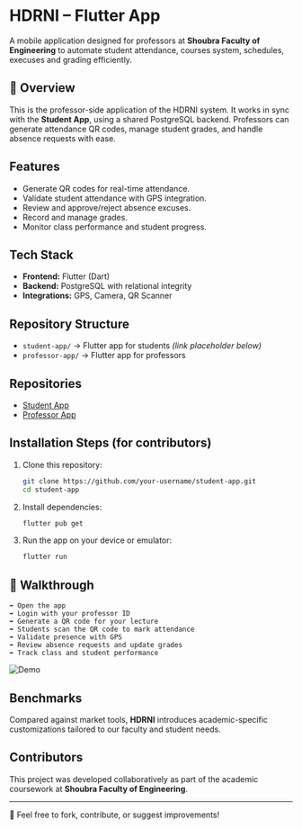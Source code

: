 # HDRNI – Flutter App

A mobile application designed for professors at **Shoubra Faculty of Engineering** to automate student attendance, courses system, schedules, execuses and grading efficiently.

## 📌 Overview
This is the professor-side application of the HDRNI system. It works in sync with the **Student App**, using a shared PostgreSQL backend. Professors can generate attendance QR codes, manage student grades, and handle absence requests with ease.

## Features
- Generate QR codes for real-time attendance.
- Validate student attendance with GPS integration.
- Review and approve/reject absence excuses.
- Record and manage grades.
- Monitor class performance and student progress.

## Tech Stack
- **Frontend:** Flutter (Dart)
- **Backend:** PostgreSQL with relational integrity
- **Integrations:** GPS, Camera, QR Scanner

## Repository Structure
- `student-app/` → Flutter app for students *(link placeholder below)*
- `professor-app/` → Flutter app for professors 

## Repositories
- [Student App](https://github.com/AbdelrahmanAtef01/hdrny_student_app)
- [Professor App](https://github.com/AbdelrahmanAtef01/hdrny-professor-app)

## Installation Steps (for contributors)
1. Clone this repository:
   ```bash
   git clone https://github.com/your-username/student-app.git
   cd student-app
   ```
2. Install dependencies:
   ```bash
   flutter pub get
   ```
3. Run the app on your device or emulator:
   ```bash
   flutter run
   ```

## 📸 Walkthrough
```
➡️ Open the app
➡️ Login with your professor ID
➡️ Generate a QR code for your lecture
➡️ Students scan the QR code to mark attendance
➡️ Validate presence with GPS
➡️ Review absence requests and update grades
➡️ Track class and student performance
```

![Demo](assets/Hdrny.png)

## Benchmarks
Compared against market tools, **HDRNI** introduces academic-specific customizations tailored to our faculty and student needs.

## Contributors
This project was developed collaboratively as part of the academic coursework at **Shoubra Faculty of Engineering**.

---

📢 Feel free to fork, contribute, or suggest improvements!
